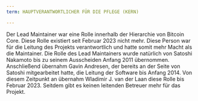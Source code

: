 ```yaml
---
term: HAUPTVERANTWORTLICHER FÜR DIE PFLEGE (KERN)

---
```

Der Lead Maintainer war eine Rolle innerhalb der Hierarchie von Bitcoin Core. Diese Rolle existiert seit Februar 2023 nicht mehr. Diese Person war für die Leitung des Projekts verantwortlich und hatte somit mehr Macht als die Maintainer. Die Rolle des Lead Maintainers wurde natürlich von Satoshi Nakamoto bis zu seinem Ausscheiden Anfang 2011 übernommen. Anschließend übernahm Gavin Andresen, der bereits an der Seite von Satoshi mitgearbeitet hatte, die Leitung der Software bis Anfang 2014. Von diesem Zeitpunkt an übernahm Wladimir J. van der Laan diese Rolle bis Februar 2023. Seitdem gibt es keinen leitenden Betreuer mehr für das Projekt.